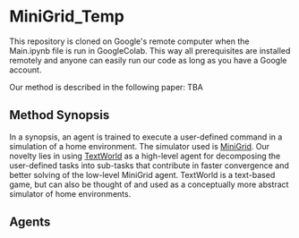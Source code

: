 # MiniGrid_Temp

This repository is cloned on Google's remote computer when the Main.ipynb file is run in GoogleColab. This way all prerequisites are installed remotely and anyone can easily run our code as long as you have a Google account.

Our method is described in the following paper: TBA

##  Method Synopsis
In a synopsis, an agent is trained to execute a user-defined command in a simulation of a home environment. The simulator used is [MiniGrid](https://github.com/Farama-Foundation/gym-minigrid). Our novelty lies in using [TextWorld](https://github.com/microsoft/TextWorld) as a high-level agent for decomposing the user-defined tasks into sub-tasks that contribute in faster convergence and better solving of the low-level MiniGrid agent. TextWorld is a text-based game, but can also be thought of and used as a conceptually more abstract simulator of home environments.

## Agents
